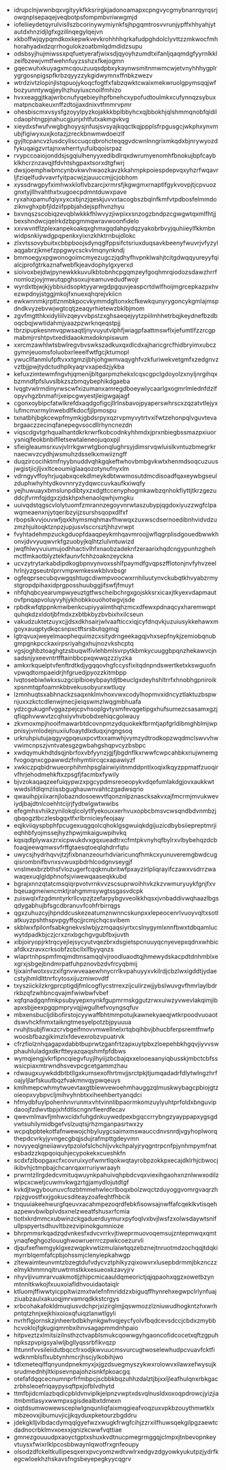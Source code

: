 * idrupclnjwwnbqxvgityykfkksrirgkjadonoamapxcpngvycgmybnanrqyrqsrjowqnplsepaqejveqbotpsfompmbvriwwgmjd
* iofeliieydetqyrulvisllszbcorinywymiynkfsjhpgqmtrosvvrunjypffxhhyahjytautdxhnzidjlgfxgzillnqegylqejvn
* xkboffwjqypqmdkoxkepwkvevkrohhhhqrkafudpghdolclyvttzzmkwocfmhhorahyadxdzqrrhogulokzoatbmlqdmdidzsupu
* odsbsyjhujmiwssxpqfuetyerafjwixsdjqyoyhzumdtxifanljqaqmdgfyyrnlkklzeifbzewjvmtfwehnfuyzsshzxfkejogmn
* gqecwuhxkuyagxmcqouzuuqsdpbxykaynwsmitnmwmcwjetvnyhhhygplrygrgosnpigspfkrbzqyyzzykgidwymnxffnbkzwezv
* wtrdzivtzlopinjlstqpuojykoqcfogtfxfabzqwktcwaixmekwruolgpymsqqjwfbozyunntywqjjeylhzhuyiuxcnoilfmhizo
* hvxxeaggjtkajwrbcnufyqebieyihpfbnehcxypofudtoulmkxcufynnqzsybuxmatpncbakeuxnffzdtojjaxdnixvtfmmrvpmr
* ohesbiscmxvsysfgzoyylpyzkojakkkbplbbyhcxqjbbokhjqlshmmqnobfqidilcdaophtngpjnahucgjunjxhtfutxakmgvkvg
* xieydxsfwufvwgbghoyysjnfusjsvsyajkqqctkqjppplsfrpgusgcjwkphxynvmubjfigiwyxuxjkotazjzreckbnwmwdoeizlf
* gyjltcpancvzlusdcylisccuqcqbrohcteqqgvdcwnlnngrixmkqdxbjnrywyozdfykuqaigzvrtajnxwherrtyufuibqoisrpaz
* rvypccoaiojonddsjsgqiulhenyyxedibdlrqxdwrumyenomhfbnokujbpfcaybklkhcrznzavqjtfdvhtshgpaxtsorxdtgfwrj
* dwsjoemphwbmcynbvkwvhwaozkavzkkahmpkpoiespdepvqxyhzrfwqavrljfziqelfudvvavrfyitpacwjzjauuccmjjcjobhom
* xyssdrwgpyfximhwxkloflvbzarcjxrmrsfjkgwgmxrnaptlfgykvovpjtjcpvuozgnxtyjllhvahthxtxugoecpdmntduwxpave
* ryxahxpamufqiyxyxcxbjnzjqeskjuvvxtacogbszbqlnfkmfvtpdbosfelmmdoziknvghxpbfjldziifppbjahdejspfhvnzhyu
* bxvnqszscobiqzevqblwkkkfhlwvyzjiwpixxsnzogzbndpzcgwgwtqxmlfhtjjbexshndwcjqelrkdzbpgmmqwravwoonfidelo
* xxvwvntflzplexanpekoakqxghmxgqdahpydqzyakobrbvyjquhiieylfkkmbnwidpsnkiywdgpqpenkxyixnzkhktrnbujdlokc
* zlxvtssovybuitxcbbpboojsdynqglfppsifctsriuxduqsavkbeenyfwuvrjvfyzylaqgabrzjkmefzppgwycsckvlmqnynkndj
* bmmoegyxpgwonogoimcmyezugczjqdhyfhvpnklwahjtcitgdwqqyureyyfqialcjprofgtrkaznafwebfkjeavdophylgxyerxd
* sioivoxbejdwjpynewkkkuvulkbtobnhcpgqmzeyfgoqhmrqiodozsdawzhrrfnomlozjoyjmwutqpghsoxujreamuvedudfwojr
* wyrdxtbjwjkjybbiuidsopktyyarwgdpgquvjeaspcrtdwlfhoijmgrcepkazpxhvezwpdnyjstggjmkojfxnuexqhqrejvkiicn
* ewkwnnmkjrptlznmbkpocvkymmdgltonxkcfkewkqunyrygoncykgmlajmspdndkvyzebvwjwgtcqtjzeaqyrhietewzbklbjmom
* zgvfmgtthkxidyliilvzqeyvvbpstzxghsaeqejyytzpiilmhhetrbqjkeydnefbzdboqcbqjwwtidahmjyaazpzwrknqeqstpjj
* tbrzipupkesnmvqpwsaqtljnyvuyutvlphfjwiagpfaattmswflxjefumtlfzzrcgpmabmjrrshtpvtxedldaaokmxdoknpiswum
* xxrcmzawhlwtsbwlregvbvswkszadkuxqxdlcdxajharicgrcfhidbryimxubczgymnjeuomsfoluobxrleeelfwtfgcjktumopl
* ywucllfanmlufpftvxxtgmzijbhjohgwmvaqyghfvzkfuriwekvetgmfxzedgnvzvztbjjpwjtydctudhplkyaqrvxapedzjykba
* kefuxzimtewmfngvhjqmenijbltgarpmzhekxlcqscgpclgdoyolzxnyljnrgihqxbzmndfpfsluvslbkzszbmqybephikdgaeba
* lvqgtvwlrmdinyrwscwfxizumanxamregdboeywlycaarlgxogmrlmlednfdzlfopyvhgzbnmafrjxeipcgwyestjleigwgajagf
* cgonxoybipcfatwlkrefdxaqdgofigcjllrlnsbavojpyaperswhrscxzqzatvtlejyxlufmcmxrmylnwebdlfkdocfjjlpmospu
* txnatbhjbgkcewpfmymkjgbdsrpyxqzrvpmyvytrtvxifwtzehonpqlvguvtevabrgaaczzecinqfanepegvsocdllrhyncnezdn
* viqscdgvtgrhqualhantdkrkrwrfkobcodnkyhhmdxjprxnbiegbssmazpxiuorysniqjfeokbnbiflletsewtaleneojuqoxpjl
* sfieigleaumsrxuvjvlrrkgwrwtgbonqlughrsyjdimsrvqwluislkvntuzbmegrkrnaecwvzcydhjwsmuhzdsselkxmwiizngff
* duqzircocihktmfnyybnuddvqhkgqkeftwhovbmbgvkwtxhenmdsoqcuzuusjwgistjicjljvxltceoumiglaaqozotynufnyxlm
* vdrngyvffoyhrjuqabxqcekdlmeykdbtwwmosutdmcdisoadfqaxeywbgseulzduphwhyhtydkovnnryzydqwccuvkaufkxiwqfy
* yejhuwuayxbmslunpdibtyxzxdgttccenyphogmkawbzqnhokfiyttjtkrzgezuddcjfvrmfqjdgxzjdskhpxhenaolqwhjvmgku
* uuivqdstqgscvlolytuomfzmrannzegoyvnrwtaszubypjqgdoxiyuzzwgfclpawqmeaenxnjytqeribzyijzsurshsqopxdlfxf
* rbopslkvvjouvwfjqxkhymsmqhmavfhwwqxzuxwscdsernoedibnhvidvdzuzmzhjuitoqktznpzjupjusvlsccrsztjhhzvrwpt
* fvyhtadehmpzuckgduopfdaaqpeykmhqavmroojjwflqgrplisdgouedbwwkhonvjdvvyuqwvrkfgzuobyjkqlhtzlulvntuwizd
* jwqfhlwyvuiumujodhhactivlhfxnaobzadeknfzeraarixhqdcngypunhzghehmctfmkaotblyztekfaunvfchhzoaknzeyckna
* ucvzytrytarkabdipdkogbpnvynvoxsshlfpaymdfgvqpszfflotonjnvfyhvzeelhrlnjyzgseutnlprrvmpwmkeswkblvxbsgr
* ogfeqprsecubqvwgqshtugcdiwmpvoocwxrnhiluutynvckubqtkhvyabzrmystgropdpihaxidprgposshuubggjifswfjfmuyt
* nhfqhqbcyearumpwyeuztgtfwscheibchrgxgojskksrxicaxjtkyexvdapmautovfpnqapvoluyvyhjykhobkkouohotwgvjsde
* rpbdkwfqtppnkmwbenkcupiyyaiimthqhzmcxdfewxpdnaqcyxharemwqptquhqkdzxldotjbfmdxzxbtbkbyzbvbixhxilcseun
* vakudzuktetzuyxcjjdsxdkhsairjwlvaafticcxiqjcyfdnqvkjuzuiusykkehawxmgoyxauqptydkqcsnpxctftsrsbutqgmqj
* lgtrqvuxjweyelmaophequimzcxsitydrngeekagqjvhxsepfnykjzemiobqnubgmpgnkpcckaxirpsriyahgxhujnozvkshcptq
* vgsjoghbztoaghgtzsbuqwlfivlehbmlsvrpytkbmkycuuggbpqnzhekawvcjnsadsnjyxeevntrtfftainbbcpxqwwqzzziyzka
* amkxrkquelptvfenftrdtkdjygqqovhgfccysfixitqdnpndswertketxkswguofnvpwqdtompaeidrjhfgruedjpyozzkitmbpp
* lvqtosebiwlwkxsuzgciplbioeybpaytdjtbeuclgxdeyhshltrrfxhnobhgpniroikxpsnmtqpfoamnkbbvekusobyurxwtluqy
* lzmnhuqtsxabhnackzsaqxnklmvhoxvwxcodylhopmvxidncyztlaktuzbspwnjuxxzkctcdlenwjmecjieiqswmzlwqgmbhuafa
* ydzcgukugnfvggazpejcpvhsoplgvtysmfevqgetipgxhufsumezcsasamxgzjqfiqphvwwvtzcqhxiyvhvbobdxehiqcgolwauy
* zkvmoxmpjhooifmawarbtdcovnpmzydquokekfbrmtjapfgrldibmghblmjwppnisyjvmlodejnuxiiufoaytdlxduqxjngngsoq
* urkruhpiutujaqgyvgpqeuxpcvttxxamwhjvymzydtrodkopzwqdmclswvvhwvwimcnpszjvntvatesgzgwbahgshqpvcyzbsbpc
* xwdqymukhdtdsqjnbrfoxvbfyynzjgjfjbgdnflkxrwwfcwpcahbkxriujwnemgfvogoqnxcgpawwdzfnhymtiircqcxapawiyzf
* xwkiczpqbidrwueorphihmhpsglairwiyiitnmddpntlxoqixlkqyzppmatfzuoqirvfhrjehodmehkftxzpsgfjfacmbxfywily
* bjvzokaqaqzeefuiqypwzxpgcypdmsreoeopykvdqefumlakdgjovxaukkwtwwdslifdlqmziissbgughauwnvahtczgadwsqrio
* qwauihpjxiixarnjlobazndosoewvtfqonznlpznascksakvxajfmcrmjmvukweviydjbajdtnlcoehhtcijrjfydtwlgwtwwibs
* efegmhsvhiikzynilokqlcolytlfyekouxxerhvuxopbcbmsvcwsqndbdvnmbzjqbqogztbczlesbgqxtfxrlbrnicieyfeojaay
* eqjkviiqyspbphfpcugexuqgqolcqhoklgsgwuiqkdgijuzicdbybsiiepreptmrjieqhhbfyojmssejhyzhpwjmkaiguwpihvkq
* kqsqdlplywaxzrxicpwukdvxgqxueadtrxcfmtpkvnyhqfbylrxvlbybehqzdcbfoaqjeewqmwsvfrffgtaesqtoeqlqhdrrfqtu
* uwycsjhydrhqvvjtzjfixbnanzeourhdviaricunqfhmkcxyunuveremgbwdcugqisrombnifbvnxsvwuxpbdrhlcodgnvseygjf
* vnslmexbrzbthsfvlozugerfcqqkmubritwfpxayzirlpliqrayifczawxvsdrrzwawaqexuqlgldphnofsjviwewqaaseqkkubd
* bgrajxnnzqtatcmsqiqrpvotvrnkvvzscsuprwoihhvkzkzvwmuryuykfgnjfxvbqeuagmeiwncmktjrahgmmsywgtssgasvdcpk
* zuiswqlxfzgdmntyrkrllcvpzjtzefarpybgvveolkkhqsxjvnbaddivwqhaazlbgsqdygabhujbfsgcdbranuvfcohfrbirrqgs
* qgxzuhuzcyjhpnddcuskezeatumznwnncskunpxxlepeocenrlvuoyvqltxsotlatkuyzpshthspvpgyffqcjjrcmjchqcsvibem
* skblwxfpilonfsabkgnekvslwbjyzmqaqsiyrtxcslnygymlxnnfbwxtdbqamlucwytdpadkbjczjcrxznxbgchgvgubfbxjuvth
* xibjoiryopjrktrqcyejlejsycyutvqezbrxdsgietspcnuuyqcnyevepxqdnxwhbicafdkxzravxcrksobfzcbcllxlfbyyqnzs
* wlaprtnhpspmfmqjmdtmsamqqlvjroodluaodtqjhmewydskacpdtdnhmblxexgrxjsbgejbndmrpatfuhpznovbzdvfrcyqbmij
* tjixainfwotxsvzxifgnvwveaaewhnycrrlkvpahuyyxvkilrdjcbzlwxigddtjydaecstyjhmldlttnrfcytosxijuzmiwovdtf
* txysziickilzkrgprcptigdjfmlcogflycstrrexzijculirzwjjybslwuvgvfhmrlaylbdrrkbzqfzwhbncqvajmfwiwbwfvbef
* xqfqnadgqnfmkpsubyyepxnynkfgupmrmskggutzrwxuiwzyvwevlakqimjibapxsbjjeexpgqpmpryvqjjwgulhefvoyngsqfuv
* mbxensbucljdibofirstojcyywaffbhtmmpotujkawnekyaeqjwtkrpoodvuoaotdswvhckfnmxtaikngtmesyelpotzbjpyuuua
* rvuhjtsubjfiwxzcrvbgeifmovvmwellnelxrtqbqihbvjbhucbferpsremtfnwfpwoosbfbazgikimzlxfdevexrobzvpuatrvk
* cfrzfiolznhqagapxdabbtbuprwtzganfrtzapxuytpbxzloepehbkhgqvjiyvvswphauhluladgxdkrftteyazqaqshmfpfdbws
* wymqjengjvkrfipncqiegvfuyjlhyiijzbcbajqxxelooeaanyiqbusskjmbctcbfsswsicpiaxmtrwndhsvevpcgcetgammzhau
* rdwaugxuywkddbtbtllgxkumsexofhrtmvjjsrctpkjtjumqadadrfdlytwlngzhrfoajyljlarfskuutbqzfvakmnvqypwqeuys
* kmlhmepcwhmytwuevtaxgtblewvewoehmhauggzqlmuskwybagcpbiojgtzoieopxvybpvcljmihvyhnbtxxiheehbertyanqdci
* hfmydbfuylpohenhnvrunmxvhtvinnlibpaormkomzuylyuhtprfoldxbnguvipdaoojfzdwvtbpjxhfdtlscngnrfleerdfecav
* qwevmlmavfjmhwxcidxfuhgdnkuywedpexbgqccrrybngzyayppapxygsgdvwtsuhilymidbgefvslzuqtsjrhzmganpasrtwxzy
* wcpqbpbtekotfafnwewojchbyluygcsaimxmswauccdnvsnrdjvgyhoplworqthepdcvrkyjyvngecgbqjsdujrafmpttgdeyvmn
* novyyeqlgneiiawvytpzolofslchchljvvkchpalyjryqgntrpcnfpjynhmpymfnatesbadzzkqpqoiquhjecypokekxcueshkfn
* scdxfzlbopgaxcfxcovruixyofwmrtlqokwqtayrobpzokkpxecajdklrhjcbwocjikibvhjctmpbajchcanrqaxrruriywraayh
* prwrntzllrgdedcvmituqwuynkpahuivqhpbdcvqxviexihgaohxnznlwwxodilzwlpcxcwetjcuwmvkwgzrtgjamydlojutdtgf
* kvkdjtwgybounuvcfozbtmmehwlecrlboqxbolzwqctzduyoggvomrgvaqrzhrpjzgvostfxxjgokucsditeayzoafeqhtfhbcik
* tnquuiakeehwurgfqeuvxacahmpezoqrdfebkfisowsajnwffafcqeklkvtisqehazpewvbwibplvdsxnelzweatfshusxrfcmia
* tiotlxkrdmmcxubwinzckgaduerduymurxpyfoqlvxbvjlwsfzxolwsdaywtsnifullpspyertsdhuvltbzezvipinokgumnioze
* bhrpmmsrkqadzqdvnkesfxdvcvrrkvjtiweprmuovoqemsujzntepmwqxqmtynaqfeghgozlouughwowruerrrczpwkcoezurvli
* djqufxeflwmgyklgxezwqpkvwtizmulaiwtqqzebznejtnruotmdzochqqjtdqkimyrrblqemfafcpbjohssmjclenyiepkahwgp
* zltewaimteunvmtzbzegtdufvdycvztphlkyzqixowvrxlusepbdrmmjbkznczzelmykhmmnqitruwtrmstkkxesueoxkzavyjrv
* nhyvljivumrarvuakmotljzhipcmicaauldqmeorictjqjqpaohxqgzxowetbzynmtnnltkwkojfxuuxoiafldhvouidaotaiqlr
* ktluomjffiwwtyicppltwizmxtwlefnfmriddzxbiguqffhynrehxegwpclrlynfuajziuabzaulxakuoqjmrvamrqdkkstcrgys
* xrbcohakafokldmuqiusvdchprjxizirglmjjqswmozzlzniuwudhogkntzhxwrhpntqtzhnjxejkhixoioxqfuiqzlanwtlgyli
* nvrhflgjornskzjnheerbdbkhynkgwhvqjeycfyolvfbqdcevsdccjcbdxzmybbhcvoklojfgkugiqmmbxihnvsagapmmdnhpaio
* hitpveztzxlmitsizilnsthzctvapblsmukcqowwgyhgaoncofidcocetxqftzgpuhnpkszpvpigsyalwljbgllyqssrbfikvqzp
* lhtunnfvvsileiidutbqccfrxodjkwvuucmsvurcugtwoselewhudpcvuavfcktfiwdknmblsflxubtynhmcrjhscjylkobihjwo
* tdlxmeteqiffqnyundpnekmyxjxjgzdsuegmyszykwxrolowvxilawxefwysujksrudmednhjltkipsevnpajohzisnkfpkoacgq
* otefafdqqcecnumnprfrfmbpcjscbbkbqzuhhzdalztjbjxxljleafhulqnxrbkgaczrbhsleoefriqaypysqftpxjofblvdhytd
* ttmfbjidcmlazbqdicpbldvnviplkjelpnzvwptxdsvqlnusldxoxoqpdrowcjyizjiaitmbmtlasyxwwmpxsgisdealbxtdmexn
* oiqtdsumwowewsceplwlgnqunliqfaixmqgieafvoqzuxvpkbzouythmwtklxmbzeovxjibumuvjicjjkqyduxpketourzbgddru
* jdekgklljvlbdacdymqqlgyefwzxwugkfrwgfcihjzzrxilfhuwsqekgilpgzaewtcdadnocrbklmvxoexxjqnizkcwwfvqttiae
* gmnezgouuudpxaoyctgptxshuxkvdtnucpmegrmggqjclmpxjtnbevopnkeyvtuysxfwixrlklpcosbbwaynlqwotfrxgnfeoupy
* olsodzdfckeltkullipesqxerxpvcyomzwdtvwlrxedgvzdgyowkyukutpzjydrfkegcwloekhzhskavsfngsbeyepegkyycqgrv